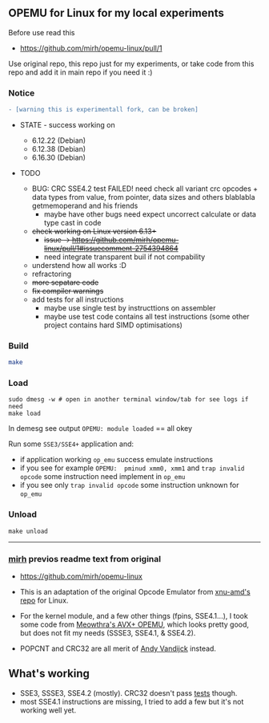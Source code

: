 ## OPEMU for Linux for my local experiments

Before use read this

 * https://github.com/mirh/opemu-linux/pull/1

Use original repo, this repo just for my experiments, or take code from this
repo and add it in main repo if you need it :)

### Notice
```diff
- [warning this is experimentall fork, can be broken]
```
- STATE - success working on 
  - 6.12.22 (Debian)  
  - 6.12.38 (Debian)
  - 6.16.30 (Debian)

 - TODO
   - BUG: CRC SSE4.2 test FAILED! need check all variant crc opcodes + data types from value, from pointer,
     data sizes and others blablabla getmemoperand and his friends
     - maybe have other bugs need expect uncorrect calculate or data type cast in code
   - ~~check working on Linux version 6.13+~~
     - ~~issue -> https://github.com/mirh/opemu-linux/pull/1#issuecomment-2754394864~~
     - need integrate transparent buil if not compability  
   - understend how all works :D
   - refractoring
   - ~~more sepatare code~~
   - ~~fix compiler warnings~~
   - add tests for all instructions
      - maybe use single test by instructtions on assembler
      - maybe use test code contains all test instructions (some other project contains hard SIMD optimisations)


### Build
```sh
make
```

### Load
```
sudo dmesg -w # open in another terminal window/tab for see logs if need
make load
```
In demesg see output `OPEMU: module loaded` == all okey

Run some `SSE3/SSE4+` application and:
  * if application working `op_emu` success emulate instructions
  * if you see for example `OPEMU:  pminud xmm0, xmm1`
    and `trap invalid opcode` some instruction need implement in `op_emu`
  * if you see only `trap invalid opcode` some instruction unknown for `op_emu`

### Unload
```
make unload
```

----------------------------

### [mirh](https://github.com/mirh) previos readme text from original

  * https://github.com/mirh/opemu-linux

- This is an adaptation of the original Opcode Emulator from [xnu-amd's repo](https://github.com/sinetek/xnu-amd/tree/master/osfmk/OPEMU) for Linux.

- For the kernel module, and a few other things (fpins, SSE4.1...), I took some code from [Meowthra's AVX+ OPEMU](https://www.insanelymac.com/forum/topic/338919-opcode-emulator-opemu-for-linux-64-bit/), which looks pretty good, but does not fit my needs (SSSE3, SSE4.1, & SSE4.2).

- POPCNT and CRC32 are all merit of [Andy Vandijck](https://www.insanelymac.com/forum/topic/281450-mavericks-kernel-testing-on-amd-formerly-mountain-lion-kernel-testing-on-amd/?page=211#comment-1982883) instead.

## What's working

- SSE3, SSSE3, SSE4.2 (mostly). CRC32 doesn't pass [tests](https://github.com/htot/crc32c) though.
- most SSE4.1 instructions are missing, I tried to add a few but it's not working well yet.

